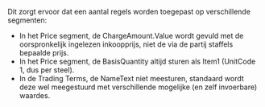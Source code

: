 Dit zorgt ervoor dat een aantal regels worden toegepast op verschillende segmenten:

* In het Price segment, de ChargeAmount.Value wordt gevuld met de oorspronkelijk ingelezen inkoopprijs, niet de via de partij staffels bepaalde prijs.
* In het Price segment, de BasisQuantity altijd sturen als Item1 (UnitCode 1, dus per steel).
* In de Trading Terms, de NameText niet meesturen, standaard wordt deze wel meegestuurd met verschillende mogelijke (en zelf invoerbare) waardes.
